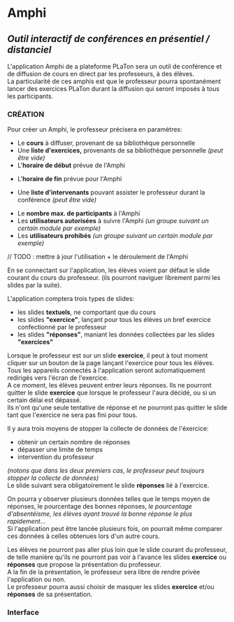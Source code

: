   #    Amphi
## *Outil interactif de conférences en présentiel / distanciel*  

L'application Amphi de a plateforme PLaTon sera un outil de conférence et de diffusion de cours en direct par les professeurs, à des élèves.  
La particularité de ces amphis est que le professeur pourra spontanément lancer des exercices PLaTon durant la diffusion qui seront imposés à tous les participants.

### CRÉATION

Pour créer un Amphi, le professeur précisera en paramètres:
* Le **cours** à diffuser, provenant de sa bibliothèque personnelle
* Une **liste d'exercices,** provenants de sa bibliothèque personnelle *(peut être vide)*
* L'**horaire de début** prévue de l'Amphi 
- L'**horaire de fin** prévue pour l'Amphi
* Une **liste d'intervenants** pouvant assister le professeur durant la conférence *(peut être vide)*
- Le **nombre max. de participants** à l'Amphi
- Les **utilisateurs autorisées** à suivre l'Amphi *(un groupe suivant un certain module par exemple)*
- Les **utilisateurs prohibés** *(un groupe suivant un certain module par exemple)*



// TODO : mettre à jour l'utilisation + le déroulement de l'Amphi
  
En se connectant sur l'application, les élèves voient par défaut le slide courant du cours du professeur. (ils pourront naviguer librement parmi les slides par la suite).  

L'application comptera trois types de slides:  
  - les slides **textuels**, ne comportant que du cours  
  - les slides **"exercice"**, lançant pour tous les élèves un bref exercice confectionné par le professeur  
  - les slides **"réponses"**, maniant les données collectées par les slides **"exercices"**  

Lorsque le professeur est sur un slide **exercice**, il peut à tout moment cliquer sur un bouton de la page lançant l'exercice pour tous les élèves. Tous les appareils connectés à l'application seront automatiquement redirigés vers l'écran de l'exercice.    
A ce moment, les élèves peuvent entrer leurs réponses. Ils ne pourront quitter le slide **exercice** que lorsque le professeur l'aura décidé, ou si un certain délai est dépassé.  
Ils n'ont qu'une seule tentative de réponse et ne pourront pas quitter le slide tant que l'exercice ne sera pas fini pour tous.

Il y aura trois moyens de stopper la collecte de données de l'éxercice:
  - obtenir un certain nombre de réponses
  - dépasser une limite de temps
  - intervention du professeur
  
*(notons que dans les deux premiers cas, le professeur peut toujours stopper la collecte de données)*  
Le slide suivant sera obligatoirement le slide **réponses** lié à l'exercice.

On pourra y observer plusieurs données telles que le temps moyen de réponses, le pourcentage des bonnes réponses, *le pourcentage d'absentéisme, les élèves ayant trouvé la bonne réponse le plus rapidement*...  
Si l'application peut être lancée plusieurs fois, on pourrait même comparer ces données à celles obtenues lors d'un autre cours.

Les élèves ne pourront pas aller plus loin que le slide courant du professeur, de telle manière qu'ils ne pourront pas voir à l'avance les slides **exercice** ou **réponses** que propose la présentation du professeur.  
A la fin de la présentation, le professeur sera libre de rendre privée l'application ou non.  
Le professeur pourra aussi choisir de masquer les slides **exercice** et/ou **réponses** de sa présentation.

###  Interface

